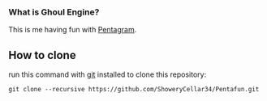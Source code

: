 ### What is Ghoul Engine?
This is me having fun with [Pentagram](https://github.com/ShoweryCellar34/Pentagram).

## How to clone
run this command with [git](https://git-scm.com/) installed to clone this repository:
```
git clone --recursive https://github.com/ShoweryCellar34/Pentafun.git
```
